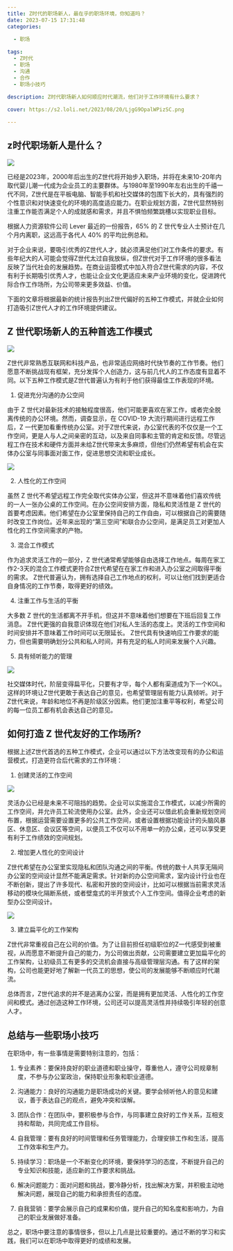 ```yaml
---
title: Z时代的职场新人，最在乎的职场环境，你知道吗？
date: 2023-07-15 17:31:48
categories:

  - 职场
  
tags:
  - Z时代
  - 职场
  - 沟通
  - 合作
  - 职场小技巧
  
description: Z时代职场新人如何顺应时代潮流，他们对于工作环境有什么要求？

cover: https://s2.loli.net/2023/08/20/LjgG9OpalWPizSC.png

---
```



## z时代职场新人是什么？

![](https://s2.loli.net/2023/08/20/lrDZnMCw6zmRH85.png)

已经是2023年，2000年后出生的Z世代将开始步入职场，并将在未来10-20年内取代婴儿潮一代成为企业员工的主要群体。与1980年至1990年左右出生的千禧一代不同，Z世代是在平板电脑、智能手机和社交媒体的包围下长大的，具有强烈的个性意识和对快速变化的环境的高度适应能力。在职业规划方面，Z世代显然特别注重工作能否满足个人的成就感和需求，并且不惧怕频繁跳槽以实现职业目标。

根据人力资源软件公司 Lever 最近的一份报告，65% 的 Z 世代专业人士预计在几个月内离职，这远高于各代人 40% 的平均比例总和。

对于企业来说，要吸引优秀的Z世代人才，就必须满足他们对工作条件的要求。有些年纪大的人可能会觉得Z世代太过自我放纵，但Z世代对于工作环境的很多看法反映了当代社会的发展趋势。在商业运营模式中加入符合Z世代需求的内容，不仅有利于长期吸引优秀人才，也能让企业文化更适应未来产业环境的变化，促进跨代际合作工作场所，为公司带来更多效益、价值。

下面的文章将根据最新的统计报告列出Z世代偏好的五种工作模式，并就企业如何打造吸引Z世代人才的工作环境提供建议。
 
## Z 世代职场新人的五种首选工作模式

![](https://s2.loli.net/2023/08/20/LjgG9OpalWPizSC.png)

Z世代非常熟悉互联网和科技产品，也非常适应网络时代快节奏的工作节奏。他们愿意不断挑战现有框架，充分发挥个人创造力，这与前几代人的工作态度有显着不同。以下五种工作模式是Z世代普遍认为有利于他们获得最佳工作表现的环境。

1. 促进充分沟通的办公空间

由于 Z 世代对最新技术的接触程度很高，他们可能更喜欢在家工作，或者完全脱离传统的办公环境。然而，调查显示，在 COVID-19 大流行期间进行远程工作后，Z 一代更加看重传统办公室。对于Z世代来说，办公室代表的不仅仅是一个工作空间，更是人与人之间亲密的互动，以及来自同事和主管的肯定和反馈。尽管远程工作在技术和硬件方面并未给Z世代带来太多麻烦，但他们仍然希望有机会在实体办公室与同事面对面工作，促进思想交流和职业成长。

![](https://s2.loli.net/2023/08/20/tzMXnyC6bSxGYrm.png)

2. 人性化的工作空间

虽然 Z 世代不希望远程工作完全取代实体办公室，但这并不意味着他们喜欢传统的一人一张办公桌的工作空间。在办公空间安排方面，隐私和灵活性是 Z 世代的首要考虑因素。他们希望在办公室里保持自己的工作自由，可以根据自己的需要随时改变工作岗位。近年来出现的“第三空间”和联合办公空间，是满足员工对更加人性化的工作空间需求的产物。

3. 混合工作模式

作为追求灵活工作的一部分，Z 世代通常希望能够自由选择工作地点。每周在家工作2-3天的混合工作模式更符合Z世代希望在在家工作和进入办公室之间取得平衡的需求。 Z世代普遍认为，拥有选择自己工作地点的权利，可以让他们找到更适合自身情况的工作节奏，取得更好的绩效。

4. 注重工作与生活的平衡

大多数 Z 世代的生活都离不开手机，但这并不意味着他们想要在下班后回复工作消息。 Z世代更强的自我意识体现在他们对私人生活的态度上。灵活的工作空间和时间安排并不意味着工作时间可以无限延长。 Z世代具有快速响应工作要求的能力，但也需要明确划分公共和私人时间，并有充足的私人时间来发展个人兴趣。

5. 具有倾听能力的管理

![](https://s2.loli.net/2023/08/20/MefoO3vClQyBALS.png)

社交媒体时代，阶层变得扁平化，只要有才华，每个人都有渠道成为下一个KOL。这样的环境让Z世代更敢于表达自己的意见，也希望管理层有能力认真倾听。对于Z世代来说，年龄和地位不再是阶级区分因素。他们更加注重平等权利，希望公司的每一位员工都有机会表达自己的意见。

## 如何打造 Z 世代友好的工作场所?

根据上述Z世代首选的五种工作模式，企业可以通过以下方法改变现有的办公和运营模式，打造更符合后代需求的工作环境：

1. 创建灵活的工作空间

![](https://s2.loli.net/2023/08/20/n1f6wJ5GTtWxpMy.png)

灵活办公已经是未来不可阻挡的趋势。企业可以实施混合工作模式，以减少所需的工作空间，并允许员工轮流使用办公室。此外，企业还可以借此机会重新规划空间布置，根据运营需要设置更多的公共工作空间，或者设置根据功能设计的头脑风暴区、休息区、会议区等空间，以便员工不仅可以不用单一的办公桌，还可以享受更有利于工作绩效的空间规划。

2. 增加更人性化的空间设计

Z世代希望在办公室里实现隐私和团队沟通之间的平衡。传统的数十人共享无隔间办公室的空间设计显然不能满足需求。针对新的办公空间需求，室内设计行业也在不断创新，提出了许多现代、私密和开放的空间设计，比如可以根据当前需求灵活移动的模块化隔断系统，或者壁龛式的半开放式个人工作空间。值得企业考虑的新型办公空间设计。

![](https://s2.loli.net/2023/08/20/SoA2pBldb1YUQFc.png)

3. 建立扁平化的工作架构

Z世代非常重视自己在公司的价值。为了让目前担任初级职位的Z一代感受到被重视，从而愿意不断提升自己的能力，为公司做出贡献，公司需要建立更加扁平化的工作架构，让初级员工有更多的交流机会直接与高级管理层沟通。有了这样的架构，公司也能更好地了解新一代员工的思想，使公司的发展能够不断顺应时代潮流。

总体而言，Z世代追求的并不是逃离办公室，而是拥有更加灵活、人性化的工作空间和模式。通过创造这种工作环境，公司还可以提高灵活性并持续吸引年轻的创意人才。

## 总结与一些职场小技巧

在职场中，有一些事情是需要特别注意的，包括：

1. 专业素养：要保持良好的职业道德和职业操守，尊重他人，遵守公司规章制度，不参与办公室政治，保持职业形象和职业道德。

2. 沟通能力：良好的沟通能力是职场成功的关键。要学会倾听他人的意见和建议，善于表达自己的观点，避免冲突和误解。

3. 团队合作：在团队中，要积极参与合作，与同事建立良好的工作关系，互相支持和帮助，共同完成工作目标。

4. 自我管理：要有良好的时间管理和任务管理能力，合理安排工作和生活，提高工作效率和生产力。

5. 持续学习：职场是一个不断变化的环境，要保持学习的态度，不断提升自己的专业知识和技能，适应新的工作要求和挑战。

6. 解决问题能力：面对问题和挑战，要冷静分析，找出解决方案，并积极主动地解决问题，展现自己的能力和承担责任的态度。

7. 自我营销：要学会展示自己的成果和价值，提升自己的知名度和影响力，为自己的职业发展做好准备。

总之，职场中要注意的事情很多，但以上几点是比较重要的。通过不断的学习和实践，我们可以在职场中取得更好的成绩和发展。





